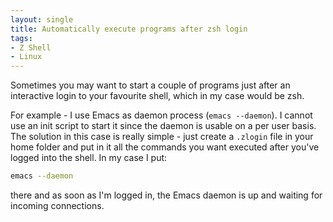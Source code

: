 ```yaml
---
layout: single
title: Automatically execute programs after zsh login
tags:
- Z Shell
- Linux
---
```


Sometimes you may want to start a couple of programs just after an
interactive login to your favourite shell, which in my case would be
zsh.

For example - I use Emacs as daemon process (`emacs --daemon`). I
cannot use an init script to start it since the daemon is usable on a
per user basis. The solution in this case is really simple - just
create a `.zlogin` file in your home folder and put in it all the
commands you want executed after you've logged into the shell. In my
case I put:

``` bash
emacs --daemon
```

there and as soon as I'm logged in, the Emacs daemon is up and waiting for
incoming connections.
